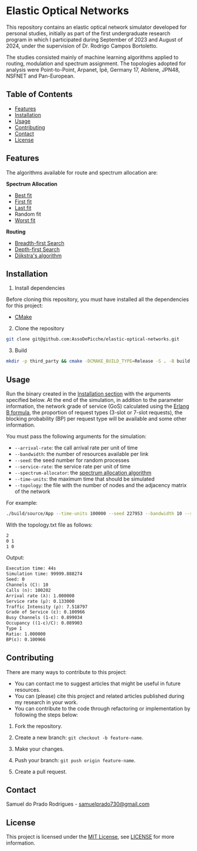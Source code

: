 # Elastic Optical Networks

This repository contains an elastic optical network simulator developed for personal studies, initially as part of the first undergraduate research program in which I participated during September of 2023 and August of 2024, under the supervision of Dr. Rodrigo Campos Bortoletto.

The studies consisted mainly of machine learning algorithms applied to routing, modulation and spectrum assignment. The topologies adopted for analysis were Point-to-Point, Arpanet, Ipê, Germany 17, Abilene, JPN48, NSFNET and Pan-European.

## Table of Contents

- [Features](#features)
- [Installation](#installation)
- [Usage](#usage)
- [Contributing](#contributing)
- [Contact](#contact)
- [License](#license)

## Features

The algorithms available for route and spectrum allocation are:

**Spectrum Allocation**
- [Best fit](https://en.wikipedia.org/wiki/Best-fit_bin_packing#:~:text=The%20best%2Dfit%20algorithm%20uses,before%20placing%20the%20new%20item.)
- [First fit](https://en.wikipedia.org/wiki/First-fit_bin_packing)
- [Last fit](https://en.wikipedia.org/wiki/First-fit-decreasing_bin_packing)
- Random fit
- [Worst fit](https://www.geeksforgeeks.org/worst-fit-allocation-in-operating-systems/)

**Routing**
- [Breadth-first Search](https://en.wikipedia.org/wiki/Breadth-first_search)
- [Depth-first Search](https://en.wikipedia.org/wiki/Depth-first_search)
- [Dijkstra's algorithm](https://en.wikipedia.org/wiki/Dijkstra%27s_algorithm)

## Installation

1. Install dependencies

Before cloning this repository, you must have installed all the dependencies for this project:

- [CMake](https://cmake.org/download/)

2. Clone the repository

```bash
git clone git@github.com:AssoDePicche/elastic-optical-networks.git
```

3. Build

```bash
mkdir -p third_party && cmake -DCMAKE_BUILD_TYPE=Release -S . -B build && cmake --build build -j12
```

## Usage

Run the binary created in the [Installation section](#installation) with the arguments specified below. At the end of the simulation, in addition to the parameter information, the network grade of service (GoS) calculated using the [Erlang B formula](https://en.wikipedia.org/wiki/Erlang_(unit)), the proportion of request types (3-slot or 7-slot requests), the blocking probability (BP) per request type will be available and some other information.

You must pass the following arguments for the simulation:
- `--arrival-rate`: the call arrival rate per unit of time
- `--bandwidth`: the number of resources available per link
- `--seed`: the seed number for random processes
- `--service-rate`: the service rate per unit of time
- `--spectrum-allocator`: the [spectrum allocation algorithm](#features)
- `--time-units`: the maximum time that should be simulated
- `--topology`: the file with the number of nodes and the adjacency matrix of the network

For example:

```bash
./build/source/App --time-units 100000 --seed 227953 --bandwidth 10 --service-rate 0.133 --arrival-rate 1 --topology topology.txt --spectrum-allocator first-fit
```

With the topology.txt file as follows:

```txt
2
0 1
1 0
```

Output:

```txt
Execution time: 44s
Simulation time: 99999.888274
Seed: 0
Channels (C): 10
Calls (n): 100202
Arrival rate (λ): 1.000000
Service rate (μ): 0.133000
Traffic Intensity (ρ): 7.518797
Grade of Service (ε): 0.100966
Busy Channels (1-ε): 0.899034
Occupancy ((1-ε)/C): 0.089903
Type 1
Ratio: 1.000000
BP(ε): 0.100966
```

## Contributing

There are many ways to contribute to this project:
- You can contact me to suggest articles that might be useful in future resources.
- You can (please) cite this project and related articles published during my research in your work.
- You can contribute to the code through refactoring or implementation by following the steps below:

1. Fork the repository.

2. Create a new branch: `git checkout -b feature-name`.

3. Make your changes.

4. Push your branch: `git push origin feature-name`.

5. Create a pull request.

## Contact

Samuel do Prado Rodrigues - samuelprado730@gmail.com

## License

This project is licensed under the [MIT License](LICENSE), see [LICENSE](LICENSE) for more information.
